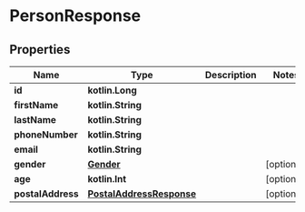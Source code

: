 
# PersonResponse

## Properties
Name | Type | Description | Notes
------------ | ------------- | ------------- | -------------
**id** | **kotlin.Long** |  | 
**firstName** | **kotlin.String** |  | 
**lastName** | **kotlin.String** |  | 
**phoneNumber** | **kotlin.String** |  | 
**email** | **kotlin.String** |  | 
**gender** | [**Gender**](Gender.md) |  |  [optional]
**age** | **kotlin.Int** |  |  [optional]
**postalAddress** | [**PostalAddressResponse**](PostalAddressResponse.md) |  |  [optional]



